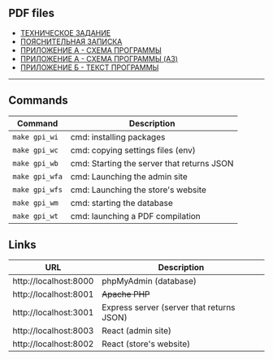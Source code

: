 ## PDF files

- [ТЕХНИЧЕСКОЕ ЗАДАНИЕ](https://github.com/Pavel-Innokentevich-Galanin/gpi_coursework5/raw/pdf/gpi_coursework4_tz.pdf)
- [ПОЯСНИТЕЛЬНАЯ ЗАПИСКА](https://github.com/Pavel-Innokentevich-Galanin/gpi_coursework5/raw/pdf/gpi_coursework4_pz.pdf)
- [ПРИЛОЖЕНИЕ А - СХЕМА ПРОГРАММЫ](https://github.com/Pavel-Innokentevich-Galanin/gpi_coursework5/raw/pdf/gpi_coursework4_a.pdf)
- [ПРИЛОЖЕНИЕ А - СХЕМА ПРОГРАММЫ (A3)](https://github.com/Pavel-Innokentevich-Galanin/gpi_coursework5/raw/pdf/gpi_coursework4_a_programPlan.pdf)
- [ПРИЛОЖЕНИЕ Б - ТЕКСТ ПРОГРАММЫ](https://github.com/Pavel-Innokentevich-Galanin/gpi_coursework5/raw/pdf/gpi_coursework4_b.pdf)

---

## Commands

| Command      | Description                                |
| ------------ | ------------------------------------------ |
|`make gpi_wi` | cmd: installing packages                   |
|`make gpi_wc` | cmd: copying settings files (env)          |
|`make gpi_wb` | cmd: Starting the server that returns JSON |
|`make gpi_wfa`| cmd: Launching the admin site              |
|`make gpi_wfs`| cmd: Launching the store's website         |
|`make gpi_wm` | cmd: starting the database                 |
|`make gpi_wt` | cmd: launching a PDF compilation           |

## Links

| URL                   | Description                               |
| --------------------- | ----------------------------------------- |
| http://localhost:8000 | phpMyAdmin (database)                     |
| http://localhost:8001 | ~~Apache PHP~~                            |
| http://localhost:3001 | Express server (server that returns JSON) |
| http://localhost:8003 | React (admin site)                        |
| http://localhost:8002 | React (store's website)                   |
